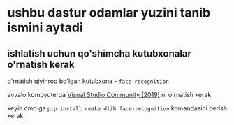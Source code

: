 # ushbu dastur odamlar yuzini tanib ismini aytadi
ishlatish uchun qo'shimcha kutubxonalar o'rnatish kerak
--------------------
o'rnatish qiyinroq bo'lgan kutubxona - `face-recognition`

avvalo kompyuterga [Visual Studio Community (2019)](https://my.visualstudio.com/Downloads?q=visual%20studio%202019&wt.mc_id=o~msft~vscom~older-downloads) ni o'rnatish kerak

keyin cmd ga
```pip install cmake dlib face-recognition```
komandasini berish kerak
